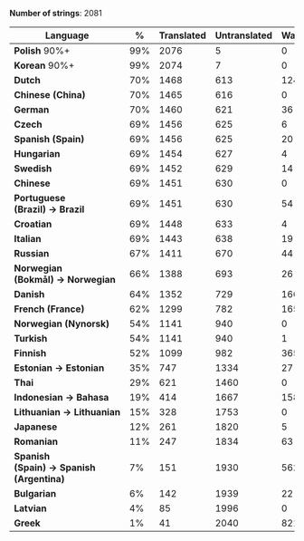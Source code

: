 **Number of strings**: 2081

<table>
<thead>
	<tr>
		<th>Language</th>
		<th>%</th>
		<th>Translated</th>
		<th>Untranslated</th>
		<th>Waiting</th>
		<th>Extra</th>
	</tr>
</thead>
<tbody>
			<tr class="even">
		<td>
			<strong>Polish</strong>
									<span class="bubble morethan90">90%+</span>
							</td>
		<td class="stats percent">99%</td>
		<td class="stats translated" title="translated">2076</td>
		<td class="stats untranslated" title="untranslated">5</td>
		<td class="stats waiting">0</td>
		<td>
							</td>
	</tr>
			<tr class="odd">
		<td>
			<strong>Korean</strong>
									<span class="bubble morethan90">90%+</span>
							</td>
		<td class="stats percent">99%</td>
		<td class="stats translated" title="translated">2074</td>
		<td class="stats untranslated" title="untranslated">7</td>
		<td class="stats waiting">0</td>
		<td>
							</td>
	</tr>
			<tr class="even">
		<td>
			<strong>Dutch</strong>
							</td>
		<td class="stats percent">70%</td>
		<td class="stats translated" title="translated">1468</td>
		<td class="stats untranslated" title="untranslated">613</td>
		<td class="stats waiting">124</td>
		<td>
							</td>
	</tr>
			<tr class="odd">
		<td>
			<strong>Chinese (China)</strong>
							</td>
		<td class="stats percent">70%</td>
		<td class="stats translated" title="translated">1465</td>
		<td class="stats untranslated" title="untranslated">616</td>
		<td class="stats waiting">0</td>
		<td>
							</td>
	</tr>
			<tr class="even">
		<td>
			<strong>German</strong>
							</td>
		<td class="stats percent">70%</td>
		<td class="stats translated" title="translated">1460</td>
		<td class="stats untranslated" title="untranslated">621</td>
		<td class="stats waiting">36</td>
		<td>
							</td>
	</tr>
			<tr class="odd">
		<td>
			<strong>Czech</strong>
							</td>
		<td class="stats percent">69%</td>
		<td class="stats translated" title="translated">1456</td>
		<td class="stats untranslated" title="untranslated">625</td>
		<td class="stats waiting">6</td>
		<td>
							</td>
	</tr>
			<tr class="even">
		<td>
			<strong>Spanish (Spain)</strong>
							</td>
		<td class="stats percent">69%</td>
		<td class="stats translated" title="translated">1456</td>
		<td class="stats untranslated" title="untranslated">625</td>
		<td class="stats waiting">20</td>
		<td>
							</td>
	</tr>
			<tr class="odd">
		<td>
			<strong>Hungarian</strong>
							</td>
		<td class="stats percent">69%</td>
		<td class="stats translated" title="translated">1454</td>
		<td class="stats untranslated" title="untranslated">627</td>
		<td class="stats waiting">4</td>
		<td>
							</td>
	</tr>
			<tr class="even">
		<td>
			<strong>Swedish</strong>
							</td>
		<td class="stats percent">69%</td>
		<td class="stats translated" title="translated">1452</td>
		<td class="stats untranslated" title="untranslated">629</td>
		<td class="stats waiting">14</td>
		<td>
							</td>
	</tr>
			<tr class="odd">
		<td>
			<strong>Chinese</strong>
							</td>
		<td class="stats percent">69%</td>
		<td class="stats translated" title="translated">1451</td>
		<td class="stats untranslated" title="untranslated">630</td>
		<td class="stats waiting">0</td>
		<td>
							</td>
	</tr>
			<tr class="even">
		<td>
			<strong>Portuguese (Brazil)&nbsp;&rarr;&nbsp;Brazil</strong>
							</td>
		<td class="stats percent">69%</td>
		<td class="stats translated" title="translated">1451</td>
		<td class="stats untranslated" title="untranslated">630</td>
		<td class="stats waiting">54</td>
		<td>
							</td>
	</tr>
			<tr class="odd">
		<td>
			<strong>Croatian</strong>
							</td>
		<td class="stats percent">69%</td>
		<td class="stats translated" title="translated">1448</td>
		<td class="stats untranslated" title="untranslated">633</td>
		<td class="stats waiting">4</td>
		<td>
							</td>
	</tr>
			<tr class="even">
		<td>
			<strong>Italian</strong>
							</td>
		<td class="stats percent">69%</td>
		<td class="stats translated" title="translated">1443</td>
		<td class="stats untranslated" title="untranslated">638</td>
		<td class="stats waiting">19</td>
		<td>
							</td>
	</tr>
			<tr class="odd">
		<td>
			<strong>Russian</strong>
							</td>
		<td class="stats percent">67%</td>
		<td class="stats translated" title="translated">1411</td>
		<td class="stats untranslated" title="untranslated">670</td>
		<td class="stats waiting">44</td>
		<td>
							</td>
	</tr>
			<tr class="even">
		<td>
			<strong>Norwegian (Bokmål)&nbsp;&rarr;&nbsp;Norwegian</strong>
							</td>
		<td class="stats percent">66%</td>
		<td class="stats translated" title="translated">1388</td>
		<td class="stats untranslated" title="untranslated">693</td>
		<td class="stats waiting">26</td>
		<td>
							</td>
	</tr>
			<tr class="odd">
		<td>
			<strong>Danish</strong>
							</td>
		<td class="stats percent">64%</td>
		<td class="stats translated" title="translated">1352</td>
		<td class="stats untranslated" title="untranslated">729</td>
		<td class="stats waiting">166</td>
		<td>
							</td>
	</tr>
			<tr class="even">
		<td>
			<strong>French (France)</strong>
							</td>
		<td class="stats percent">62%</td>
		<td class="stats translated" title="translated">1299</td>
		<td class="stats untranslated" title="untranslated">782</td>
		<td class="stats waiting">1653</td>
		<td>
							</td>
	</tr>
			<tr class="odd">
		<td>
			<strong>Norwegian (Nynorsk)</strong>
							</td>
		<td class="stats percent">54%</td>
		<td class="stats translated" title="translated">1141</td>
		<td class="stats untranslated" title="untranslated">940</td>
		<td class="stats waiting">0</td>
		<td>
							</td>
	</tr>
			<tr class="even">
		<td>
			<strong>Turkish</strong>
							</td>
		<td class="stats percent">54%</td>
		<td class="stats translated" title="translated">1141</td>
		<td class="stats untranslated" title="untranslated">940</td>
		<td class="stats waiting">1</td>
		<td>
							</td>
	</tr>
			<tr class="odd">
		<td>
			<strong>Finnish</strong>
							</td>
		<td class="stats percent">52%</td>
		<td class="stats translated" title="translated">1099</td>
		<td class="stats untranslated" title="untranslated">982</td>
		<td class="stats waiting">365</td>
		<td>
							</td>
	</tr>
			<tr class="even">
		<td>
			<strong>Estonian&nbsp;&rarr;&nbsp;Estonian</strong>
							</td>
		<td class="stats percent">35%</td>
		<td class="stats translated" title="translated">747</td>
		<td class="stats untranslated" title="untranslated">1334</td>
		<td class="stats waiting">27</td>
		<td>
							</td>
	</tr>
			<tr class="odd">
		<td>
			<strong>Thai</strong>
							</td>
		<td class="stats percent">29%</td>
		<td class="stats translated" title="translated">621</td>
		<td class="stats untranslated" title="untranslated">1460</td>
		<td class="stats waiting">0</td>
		<td>
							</td>
	</tr>
			<tr class="even">
		<td>
			<strong>Indonesian&nbsp;&rarr;&nbsp;Bahasa</strong>
							</td>
		<td class="stats percent">19%</td>
		<td class="stats translated" title="translated">414</td>
		<td class="stats untranslated" title="untranslated">1667</td>
		<td class="stats waiting">158</td>
		<td>
							</td>
	</tr>
			<tr class="odd">
		<td>
			<strong>Lithuanian&nbsp;&rarr;&nbsp;Lithuanian</strong>
							</td>
		<td class="stats percent">15%</td>
		<td class="stats translated" title="translated">328</td>
		<td class="stats untranslated" title="untranslated">1753</td>
		<td class="stats waiting">0</td>
		<td>
							</td>
	</tr>
			<tr class="even">
		<td>
			<strong>Japanese</strong>
							</td>
		<td class="stats percent">12%</td>
		<td class="stats translated" title="translated">261</td>
		<td class="stats untranslated" title="untranslated">1820</td>
		<td class="stats waiting">5</td>
		<td>
							</td>
	</tr>
			<tr class="odd">
		<td>
			<strong>Romanian</strong>
							</td>
		<td class="stats percent">11%</td>
		<td class="stats translated" title="translated">247</td>
		<td class="stats untranslated" title="untranslated">1834</td>
		<td class="stats waiting">63</td>
		<td>
							</td>
	</tr>
			<tr class="even">
		<td>
			<strong>Spanish (Spain)&nbsp;&rarr;&nbsp;Spanish (Argentina)</strong>
							</td>
		<td class="stats percent">7%</td>
		<td class="stats translated" title="translated">151</td>
		<td class="stats untranslated" title="untranslated">1930</td>
		<td class="stats waiting">562</td>
		<td>
							</td>
	</tr>
			<tr class="odd">
		<td>
			<strong>Bulgarian</strong>
							</td>
		<td class="stats percent">6%</td>
		<td class="stats translated" title="translated">142</td>
		<td class="stats untranslated" title="untranslated">1939</td>
		<td class="stats waiting">22</td>
		<td>
							</td>
	</tr>
			<tr class="even">
		<td>
			<strong>Latvian</strong>
							</td>
		<td class="stats percent">4%</td>
		<td class="stats translated" title="translated">85</td>
		<td class="stats untranslated" title="untranslated">1996</td>
		<td class="stats waiting">0</td>
		<td>
							</td>
	</tr>
			<tr class="odd">
		<td>
			<strong>Greek</strong>
							</td>
		<td class="stats percent">1%</td>
		<td class="stats translated" title="translated">41</td>
		<td class="stats untranslated" title="untranslated">2040</td>
		<td class="stats waiting">821</td>
		<td>
							</td>
	</tr>
</tbody>
</table>